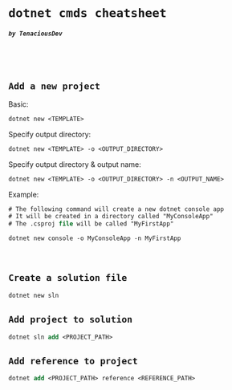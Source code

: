 <!-- <style type="text/css" rel="stylesheet">

  h1 code {
    color: olivedrab;
    text-shadow: .5px 2px 2px;

  }
  h2 code {
    color: darkolivegreen;
    border-bottom: 2px solid darkolivegreen;
    text-shadow: .1px .5px 2px;
  }

  h5 code {
    color: olive;
    text-shadow: .1px .5px 2px;
  }

  p {
    color: ivory;
    width: 40%;
    font-family: "Lucida Console", "Courier New", monospace;
  }
</style> -->

# `dotnet cmds cheatsheet`

##### `by TenaciousDev`

<br />
<br />

## `Add a new project`

Basic:

```ps
dotnet new <TEMPLATE>
```

Specify output directory:

```ps
dotnet new <TEMPLATE> -o <OUTPUT_DIRECTORY>
```

Specify output directory & output name:

```ps
dotnet new <TEMPLATE> -o <OUTPUT_DIRECTORY> -n <OUTPUT_NAME>
```

Example:

```ps
# The following command will create a new dotnet console app
# It will be created in a directory called "MyConsoleApp"
# The .csproj file will be called "MyFirstApp"

dotnet new console -o MyConsoleApp -n MyFirstApp
```

<br />

## `Create a solution file`

```ps
dotnet new sln
```

## `Add project to solution`

```ps
dotnet sln add <PROJECT_PATH>
```

## `Add reference to project`

```ps
dotnet add <PROJECT_PATH> reference <REFERENCE_PATH>
```
